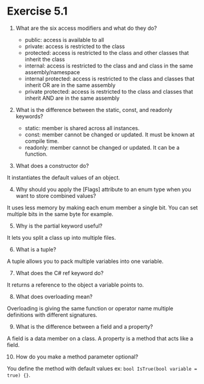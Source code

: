 # Exercise 5.1

1. What are the six access modifiers and what do they do?

	- public: access is available to all
	- private: access is restricted to the class
	- protected: access is restricted to the class and other classes that inherit the class
	- internal: access is restricted to the class and and class in the same assembly/namespace
	- internal protected: access is restricted to the class and classes that inherit OR are in the same assembly
	- private protected: access is restricted to the class and classes that inherit AND are in the same assembly

2. What is the difference between the static, const, and readonly keywords?

	- static: member is shared across all instances.
	- const: member cannot be changed or updated. It must be known at compile time.
	- readonly: member cannot be changed or updated. It can be a function.

3. What does a constructor do?

It instantiates the default values of an object.

4. Why should you apply the [Flags] attribute to an enum type when you want to store combined values?

It uses less memory by making each enum member a single bit. You can set multiple bits in the same byte for example.

5. Why is the partial keyword useful?

It lets you split a class up into multiple files.

6. What is a tuple?

A tuple allows you to pack multiple variables into one variable.

7. What does the C# ref keyword do?

It returns a reference to the object a variable points to.

8. What does overloading mean?

Overloading is giving the same function or operator name multiple definitions with different signatures.

9. What is the difference between a field and a property?

A field is a data member on a class. A property is a method that acts like a field.

10. How do you make a method parameter optional?

You define the method with default values ex: `bool IsTrue(bool variable = true) {}`.
